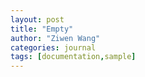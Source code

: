 ```yaml
---
layout: post
title: "Empty"
author: "Ziwen Wang"
categories: journal
tags: [documentation,sample]
---
```


